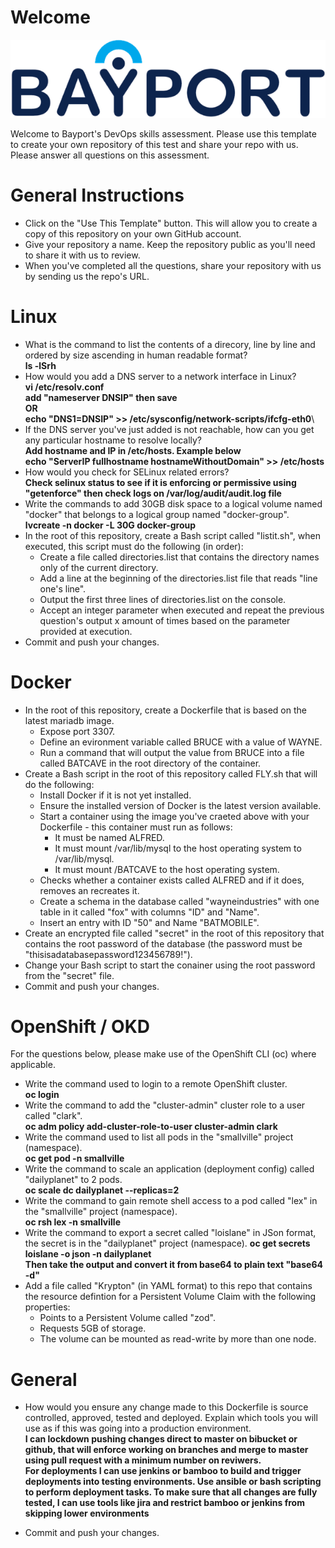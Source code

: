 
# Welcome

![Bayport](/Bayport_Logo.png)

Welcome to Bayport's DevOps skills assessment.
Please use this template to create your own repository of this test and share your repo with us. Please answer all questions on this assessment.
# General Instructions
* Click on the "Use This Template" button. This will allow you to create a copy of this repository on your own GitHub account.
* Give your repository a name. Keep the repository public as you'll need to share it with us to review.
* When you've completed all the questions, share your repository with us by sending us the repo's URL.
# Linux
* What is the command to list the contents of a direcory, line by line and ordered by size ascending in human readable format?\
**ls -lSrh**
* How would you add a DNS server to a network interface in Linux?\
**vi /etc/resolv.conf\
  add "nameserver  DNSIP" then save\
  OR\
  echo "DNS1=DNSIP" >> /etc/sysconfig/network-scripts/ifcfg-eth0**\
* If the DNS server you've just added is not reachable, how can you get any particular hostname to resolve locally? \
**Add hostname and IP in /etc/hosts. Example below\
  echo "ServerIP    fullhostname     hostnameWithoutDomain" >> /etc/hosts**
* How would you check for SELinux related errors?\
**Check selinux status to see if it is enforcing or permissive using "getenforce" then check logs on /var/log/audit/audit.log file**
* Write the commands to add 30GB disk space to a logical volume named "docker" that belongs to a logical group named "docker-group".\
**lvcreate -n docker -L 30G docker-group**
* In the root of this repository, create a Bash script called "listit.sh", when executed, this script must do the following (in order):
    * Create a file called directories.list that contains the directory names only of the current directory.
    * Add a line at the beginning of the directories.list file that reads "line one's line".
    * Output the first three lines of directories.list on the console.
    * Accept an integer parameter when executed and repeat the previous question's output x amount of times based on the parameter provided at execution.
* Commit and push your changes.

# Docker
* In the root of this repository, create a Dockerfile that is based on the latest mariadb image.
    * Expose port 3307.
    * Define an evironment variable called BRUCE with a value of WAYNE.
    * Run a command that will output the value from BRUCE into a file called BATCAVE in the root directory of the container. 
* Create a Bash script in the root of this repository called FLY.sh that will do the following:
    * Install Docker if it is not yet installed.
    * Ensure the installed version of Docker is the latest version available.
    * Start a container using the image you've craeted above with your Dockerfile - this container must run as follows:
        * It must be named ALFRED.
        * It must mount /var/lib/mysql to the host operating system to /var/lib/mysql.
        * It must mount /BATCAVE to the host operating system.
    * Checks whether a container exists called ALFRED and if it does, removes an recreates it.
    * Create a schema in the database called "wayneindustries" with one table in it called "fox" with columns "ID" and "Name".
    * Insert an entry with ID "50" and Name "BATMOBILE".
* Create an encrypted file called "secret" in the root of this repository that contains the root password of the database (the password must be "thisisadatabasepassword123456789!").
* Change your Bash script to start the conainer using the root password from the "secret" file.
* Commit and push your changes.

# OpenShift / OKD
For the questions below, please make use of the OpenShift CLI (oc) where applicable.
* Write the command used to login to a remote OpenShift cluster.\
**oc login**
* Write the command to add the "cluster-admin" cluster role to a user called "clark".\
**oc adm policy add-cluster-role-to-user cluster-admin clark**
* Write the command used to list all pods in the "smallville" project (namespace).\
**oc get pod -n smallville**
* Write the command to scale an application (deployment config) called "dailyplanet" to 2 pods.\
**oc scale dc dailyplanet --replicas=2**
* Write the command to gain remote shell access to a pod called "lex" in the "smallville" project (namespace).\
**oc rsh lex -n smallville**
* Write the command to export a secret called "loislane" in JSon format, the secret is in the "dailyplanet" project (namespace).
**oc get secrets loislane -o json -n dailyplanet**\
**Then take the output and convert it from base64 to plain text "base64 -d"**
* Add a file called "Krypton" (in YAML format) to this repo that contains the resource defintion for a Persistent Volume Claim with the following properties:
    * Points to a Persistent Volume called "zod".
    * Requests 5GB of storage.
    * The volume can be mounted as read-write by more than one node.
# General
* How would you ensure any change made to this Dockerfile is source controlled, approved, tested and deployed. Explain which tools you will use as if this was going into a production environment.\
**I can lockdown pushing changes direct to master on bibucket or github, that will enforce working on branches and merge to master using pull request with a minimum number on reviwers.**\
**For deployments I can use jenkins or bamboo to build and trigger deployments into testing environments. Use ansible or bash scripting to perform deployment tasks. To make sure that all changes are fully tested, I can use tools like jira and restrict bamboo or jenkins from skipping lower environments**

* Commit and push your changes.
